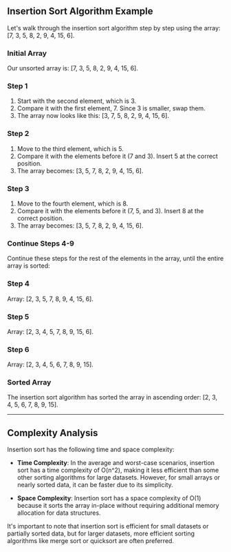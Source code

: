 ## Insertion Sort Algorithm Example

Let's walk through the insertion sort algorithm step by step using the array: [7, 3, 5, 8, 2, 9, 4, 15, 6].

### Initial Array

Our unsorted array is: [7, 3, 5, 8, 2, 9, 4, 15, 6].

### Step 1

1. Start with the second element, which is 3.
2. Compare it with the first element, 7. Since 3 is smaller, swap them.
3. The array now looks like this: [3, 7, 5, 8, 2, 9, 4, 15, 6].

### Step 2

1. Move to the third element, which is 5.
2. Compare it with the elements before it (7 and 3). Insert 5 at the correct position.
3. The array becomes: [3, 5, 7, 8, 2, 9, 4, 15, 6].

### Step 3

1. Move to the fourth element, which is 8.
2. Compare it with the elements before it (7, 5, and 3). Insert 8 at the correct position.
3. The array becomes: [3, 5, 7, 8, 2, 9, 4, 15, 6].

### Continue Steps 4-9

Continue these steps for the rest of the elements in the array, until the entire array is sorted:

### Step 4

Array: [2, 3, 5, 7, 8, 9, 4, 15, 6].

### Step 5

Array: [2, 3, 4, 5, 7, 8, 9, 15, 6].

### Step 6

Array: [2, 3, 4, 5, 6, 7, 8, 9, 15].

### Sorted Array

The insertion sort algorithm has sorted the array in ascending order: [2, 3, 4, 5, 6, 7, 8, 9, 15].

---

## Complexity Analysis

Insertion sort has the following time and space complexity:

- **Time Complexity**: In the average and worst-case scenarios, insertion sort has a time complexity of O(n^2), making it less efficient than some other sorting algorithms for large datasets. However, for small arrays or nearly sorted data, it can be faster due to its simplicity.

- **Space Complexity**: Insertion sort has a space complexity of O(1) because it sorts the array in-place without requiring additional memory allocation for data structures.

It's important to note that insertion sort is efficient for small datasets or partially sorted data, but for larger datasets, more efficient sorting algorithms like merge sort or quicksort are often preferred.
